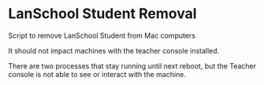 LanSchool Student Removal
=========================

Script to remove LanSchool Student from Mac computers

It should not impact machines with the teacher console installed.

There are two processes that stay running until next reboot, but the Teacher console is not able to see or interact with the machine.
